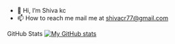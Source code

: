 - 👋 Hi, I’m Shiva kc
- 📫 How to reach me mail me at shivacr77@gmail.com

GitHub Stats
[![My GitHub stats](https://github-readme-stats.vercel.app/api?username=shiva7&count_private=true&show_icons=true&theme=radical)](https://github.com/shivakc7/github-readme-stats)


